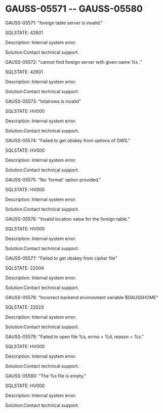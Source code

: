 # GAUSS-05571 -- GAUSS-05580<a name="EN-US_TOPIC_0302073454"></a>

GAUSS-05571: "foreign table server is invalid."

SQLSTATE: 42601

Description: Internal system error.

Solution:Contact technical support.

GAUSS-05572: "cannot find foreign server with given name %s ."

SQLSTATE: 42601

Description: Internal system error.

Solution:Contact technical support.

GAUSS-05573: "totalrows is invalid"

SQLSTATE: HV000

Description: Internal system error.

Solution:Contact technical support.

GAUSS-05574: "Failed to get obskey from options of DWS."

SQLSTATE: HV000

Description: Internal system error.

Solution:Contact technical support.

GAUSS-05575: "No 'format' option provided."

SQLSTATE: HV000

Description: Internal system error.

Solution:Contact technical support.

GAUSS-05576: "Invalid location value for the foreign table."

SQLSTATE: HV000

Description: Internal system error.

Solution:Contact technical support.

GAUSS-05577: "Failed to get obskey from cipher file"

SQLSTATE: 22004

Description: Internal system error.

Solution:Contact technical support.

GAUSS-05578: "Incorrect backend environment variable $GAUSSHOME"

SQLSTATE: 22023

Description: Internal system error.

Solution:Contact technical support.

GAUSS-05579: "Failed to open file %s, errno = %d, reason = %s."

SQLSTATE: HV000

Description: Internal system error.

Solution:Contact technical support.

GAUSS-05580: "The %s file is empty."

SQLSTATE: HV000

Description: Internal system error.

Solution:Contact technical support.

